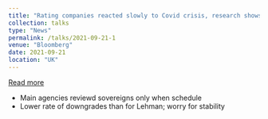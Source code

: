 ```yaml
---
title: "Rating companies reacted slowly to Covid crisis, research shows"
collection: talks
type: "News"
permalink: /talks/2021-09-21-1
venue: "Bloomberg"
date: 2021-09-21
location: "UK"
---
```


[Read more](https://www.bloomberg.com/news/articles/2021-09-21/ratings-companies-reacted-slowly-to-covid-crisis-research-shows)

* Main agencies reviewd sovereigns only when schedule
* Lower rate of downgrades than for Lehman; worry for stability
